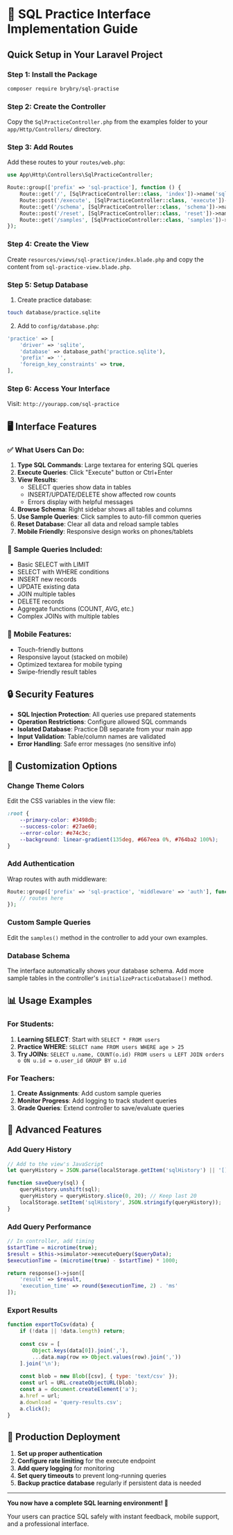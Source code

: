 # 🎯 SQL Practice Interface Implementation Guide

## Quick Setup in Your Laravel Project

### Step 1: Install the Package

```bash
composer require brybry/sql-practise
```

### Step 2: Create the Controller

Copy the `SqlPracticeController.php` from the examples folder to your `app/Http/Controllers/` directory.

### Step 3: Add Routes

Add these routes to your `routes/web.php`:

```php
use App\Http\Controllers\SqlPracticeController;

Route::group(['prefix' => 'sql-practice'], function () {
    Route::get('/', [SqlPracticeController::class, 'index'])->name('sql.practice');
    Route::post('/execute', [SqlPracticeController::class, 'execute'])->name('sql.execute');
    Route::get('/schema', [SqlPracticeController::class, 'schema'])->name('sql.schema');
    Route::post('/reset', [SqlPracticeController::class, 'reset'])->name('sql.reset');
    Route::get('/samples', [SqlPracticeController::class, 'samples'])->name('sql.samples');
});
```

### Step 4: Create the View

Create `resources/views/sql-practice/index.blade.php` and copy the content from `sql-practice-view.blade.php`.

### Step 5: Setup Database

1. Create practice database:
```bash
touch database/practice.sqlite
```

2. Add to `config/database.php`:
```php
'practice' => [
    'driver' => 'sqlite',
    'database' => database_path('practice.sqlite'),
    'prefix' => '',
    'foreign_key_constraints' => true,
],
```

### Step 6: Access Your Interface

Visit: `http://yourapp.com/sql-practice`

## 🖥️ Interface Features

### ✅ **What Users Can Do:**

1. **Type SQL Commands**: Large textarea for entering SQL queries
2. **Execute Queries**: Click "Execute" button or Ctrl+Enter
3. **View Results**: 
   - SELECT queries show data in tables
   - INSERT/UPDATE/DELETE show affected row counts
   - Errors display with helpful messages
4. **Browse Schema**: Right sidebar shows all tables and columns
5. **Use Sample Queries**: Click samples to auto-fill common queries
6. **Reset Database**: Clear all data and reload sample tables
7. **Mobile Friendly**: Responsive design works on phones/tablets

### 🎯 **Sample Queries Included:**

- Basic SELECT with LIMIT
- SELECT with WHERE conditions  
- INSERT new records
- UPDATE existing data
- JOIN multiple tables
- DELETE records
- Aggregate functions (COUNT, AVG, etc.)
- Complex JOINs with multiple tables

### 📱 **Mobile Features:**

- Touch-friendly buttons
- Responsive layout (stacked on mobile)
- Optimized textarea for mobile typing
- Swipe-friendly result tables

## 🔒 Security Features

- **SQL Injection Protection**: All queries use prepared statements
- **Operation Restrictions**: Configure allowed SQL commands
- **Isolated Database**: Practice DB separate from your main app
- **Input Validation**: Table/column names are validated
- **Error Handling**: Safe error messages (no sensitive info)

## 🎨 Customization Options

### Change Theme Colors

Edit the CSS variables in the view file:

```css
:root {
    --primary-color: #3498db;
    --success-color: #27ae60;
    --error-color: #e74c3c;
    --background: linear-gradient(135deg, #667eea 0%, #764ba2 100%);
}
```

### Add Authentication

Wrap routes with auth middleware:

```php
Route::group(['prefix' => 'sql-practice', 'middleware' => 'auth'], function () {
    // routes here
});
```

### Custom Sample Queries

Edit the `samples()` method in the controller to add your own examples.

### Database Schema

The interface automatically shows your database schema. Add more sample tables in the controller's `initializePracticeDatabase()` method.

## 📊 Usage Examples

### For Students:
1. **Learning SELECT**: Start with `SELECT * FROM users`
2. **Practice WHERE**: `SELECT name FROM users WHERE age > 25`
3. **Try JOINs**: `SELECT u.name, COUNT(o.id) FROM users u LEFT JOIN orders o ON u.id = o.user_id GROUP BY u.id`

### For Teachers:
1. **Create Assignments**: Add custom sample queries
2. **Monitor Progress**: Add logging to track student queries
3. **Grade Queries**: Extend controller to save/evaluate queries

## 🔧 Advanced Features

### Add Query History

```javascript
// Add to the view's JavaScript
let queryHistory = JSON.parse(localStorage.getItem('sqlHistory') || '[]');

function saveQuery(sql) {
    queryHistory.unshift(sql);
    queryHistory = queryHistory.slice(0, 20); // Keep last 20
    localStorage.setItem('sqlHistory', JSON.stringify(queryHistory));
}
```

### Add Query Performance

```php
// In controller, add timing
$startTime = microtime(true);
$result = $this->simulator->executeQuery($queryData);
$executionTime = (microtime(true) - $startTime) * 1000;

return response()->json([
    'result' => $result,
    'execution_time' => round($executionTime, 2) . 'ms'
]);
```

### Export Results

```javascript
function exportToCsv(data) {
    if (!data || !data.length) return;
    
    const csv = [
        Object.keys(data[0]).join(','),
        ...data.map(row => Object.values(row).join(','))
    ].join('\n');
    
    const blob = new Blob([csv], { type: 'text/csv' });
    const url = URL.createObjectURL(blob);
    const a = document.createElement('a');
    a.href = url;
    a.download = 'query-results.csv';
    a.click();
}
```

## 🚀 Production Deployment

1. **Set up proper authentication**
2. **Configure rate limiting** for the execute endpoint
3. **Add query logging** for monitoring
4. **Set query timeouts** to prevent long-running queries
5. **Backup practice database** regularly if persistent data is needed

---

**You now have a complete SQL learning environment! 🎉**

Your users can practice SQL safely with instant feedback, mobile support, and a professional interface.